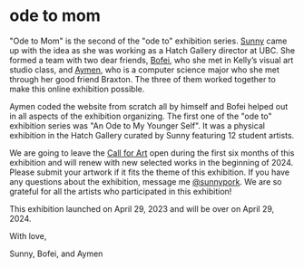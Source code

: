 # ode to mom

"Ode to Mom" is the second of the "ode to" exhibition series. [Sunny](https://sunnypork.com/) came up with the idea as she was working as a Hatch Gallery director at UBC. She formed a team with two dear friends, [Bofei](https://www.instagram.com/bbooffeeiizzhhaanngg/), who she met in Kelly’s visual art studio class, and [Aymen](http://adirar111.github.io/), who is a computer science major who she met through her good friend Braxton. The three of them worked together to make this online exhibition possible.

Aymen coded the website from scratch all by himself and Bofei helped out in all aspects of the exhibition organizing. The first one of the "ode to" exhibition series was "An Ode to My Younger Self". It was a physical exhibition in the Hatch Gallery curated by Sunny featuring 12 student artists.

We are going to leave the [Call for Art](https://forms.gle/wU6bN2ieJSMTBJcF8) open during the first six months of this exhibition and will renew with new selected works in the beginning of 2024. Please submit your artwork if it fits the theme of this exhibition. If you have any questions about the exhibition, message me [@sunnypork](http://instagram.com/sunnypork). We are so grateful for all the artists who participated in this exhibition!

This exhibition launched on April 29, 2023 and will be over on April 29, 2024.

With love,

Sunny, Bofei, and Aymen

